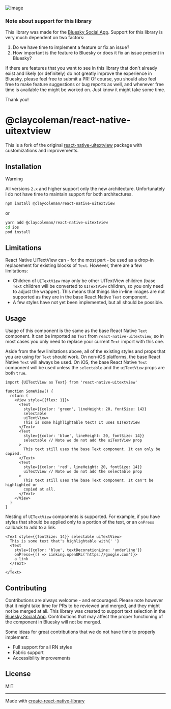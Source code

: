 ![image](https://haileyok.com/content/images/size/w1920/2024/01/IMG_4730.jpeg)

### Note about support for this library

This library was made for the
[Bluesky Social App](https://github.com/bluesky-social/social-app). Support for this library
is very much dependent on two factors:

1. Do we have time to implement a feature or fix an issue?
2. How important is the feature to Bluesky or does it fix an issue present in Bluesky?

If there are features that you want to see in this library that don't already exist and
likely (or definitely) do not greatly improve the experience in Bluesky, please feel free
to submit a PR! Of course, you should also feel free to make feature suggestions or
bug reports as well, and whenever free time is available the might be worked on. Just know
it might take some time.

Thank you!

# @claycoleman/react-native-uitextview

This is a fork of the original [react-native-uitextview](https://github.com/bluesky-social/react-native-uitextview) package with customizations and improvements.

## Installation

> [!WARNING]
> All versions `2.x` and
> higher support only the new architecture. Unfortunately I do not have time to maintain support for both architectures.

```sh
npm install @claycoleman/react-native-uitextview
```

or

```sh
yarn add @claycoleman/react-native-uitextview
cd ios
pod install
```

## Limitations

React Native UITextView can - for the most part - be used as a drop-in replacement
for existing blocks of `Text`. However, there are a few limitations:

- Children of `UITextView` may only be other UITextView children (base `Text` children
  will be converted to `UITextView` children, so you only need to adjust the wrapper).
  This means that things like in-line images are not supported as they are in the base
  React Native `Text` component.
- A few styles have not yet been implemented, but all should be possible.

## Usage

Usage of this component is the same as the base React Native `Text` component. It
can be imported as `Text` from `react-native-uitextview`, so in most cases you only
need to replace your current `Text` import with this one.

Aside from the few limitations above, all of the existing styles and props that you
are using for `Text` should work. On non-iOS platforms, the base React Native `Text`
will always be used. On iOS, the base React Native `Text` component will be used
unless the `selectable` and the `uiTextView` props are both `true`.

```tsx
import {UITextView as Text} from 'react-native-uitextview'

function SomeView() {
  return (
    <View style={{flex: 1}}>
      <Text
        style={{color: 'green', lineHeight: 20, fontSize: 14}}
        selectable
        uiTextView>
        This is some highlightable text! It uses UITextView
      </Text>
      <Text
        style={{color: 'blue', lineHeight: 20, fontSize: 14}}
        selectable // Note we do not add the uiTextView prop
      >
        This text still uses the base Text component. It can only be copied.
      </Text>
      <Text
        style={{color: 'red', lineHeight: 20, fontSize: 14}}
        uiTextView // Note we do not add the selectable prop
      >
        This text still uses the base Text component. It can't be highlighted or
        copied at all.
      </Text>
    </View>
  )
}
```

Nesting of `UITextView` components is supported. For example, if you have styles
that should be applied only to a portion of the text, or an `onPress` callback to
add to a link.

```tsx
<Text style={{fontSize: 14}} selectable uiTextView>
  This is some text that's highlightable with{' '}
  <Text
    style={{color: 'blue', textDecorationLine: 'underline'}}
    onPress={() => Linking.openURL('https://google.com')}>
    a link
  </Text>
  .
</Text>
```

## Contributing

Contributions are always welcome - and encouraged. Please note however that it might take
time for PRs to be reviewed and merged, and they might not be merged at all. This library
was created to support text selection in the
[Bluesky Social App](https://github.com/bluesky-social/social-app). Contributions that may
affect the proper functioning of the component in Bluesky will not be merged.

Some ideas for great contributions that we do not have time to properly implement:

- Full support for all RN styles
- Fabric support
- Accessibility improvements

## License

MIT

---

Made with [create-react-native-library](https://github.com/callstack/react-native-builder-bob)
